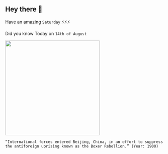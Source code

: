 ## Hey there 👋
Have an amazing `Saturday` ⚡⚡⚡

Did you know Today on `14th of August`
 
 [<img src="https://cdn.britannica.com/46/160546-050-00ECD73D/forces-soldiers-Boxer-China-Beijing-Imperial-Palace-1900.jpg" width="300" />](https://www.britannica.com/event/Boxer-Rebellion) 
 ```
“International forces entered Beijing, China, in an effort to suppress the antiforeign uprising known as the Boxer Rebellion.” (Year: 1900)
```
